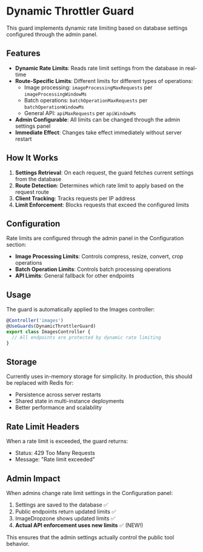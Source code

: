 # Dynamic Throttler Guard

This guard implements dynamic rate limiting based on database settings configured through the admin panel.

## Features

- **Dynamic Rate Limits**: Reads rate limit settings from the database in real-time
- **Route-Specific Limits**: Different limits for different types of operations:
  - Image processing: `imageProcessingMaxRequests` per `imageProcessingWindowMs`
  - Batch operations: `batchOperationMaxRequests` per `batchOperationWindowMs`  
  - General API: `apiMaxRequests` per `apiWindowMs`
- **Admin Configurable**: All limits can be changed through the admin settings panel
- **Immediate Effect**: Changes take effect immediately without server restart

## How It Works

1. **Settings Retrieval**: On each request, the guard fetches current settings from the database
2. **Route Detection**: Determines which rate limit to apply based on the request route
3. **Client Tracking**: Tracks requests per IP address
4. **Limit Enforcement**: Blocks requests that exceed the configured limits

## Configuration

Rate limits are configured through the admin panel in the Configuration section:

- **Image Processing Limits**: Controls compress, resize, convert, crop operations
- **Batch Operation Limits**: Controls batch processing operations
- **API Limits**: General fallback for other endpoints

## Usage

The guard is automatically applied to the Images controller:

```typescript
@Controller('images')
@UseGuards(DynamicThrottlerGuard)
export class ImagesController {
  // All endpoints are protected by dynamic rate limiting
}
```

## Storage

Currently uses in-memory storage for simplicity. In production, this should be replaced with Redis for:
- Persistence across server restarts
- Shared state in multi-instance deployments
- Better performance and scalability

## Rate Limit Headers

When a rate limit is exceeded, the guard returns:
- Status: 429 Too Many Requests
- Message: "Rate limit exceeded"

## Admin Impact

When admins change rate limit settings in the Configuration panel:
1. Settings are saved to the database ✅
2. Public endpoints return updated limits ✅  
3. ImageDropzone shows updated limits ✅
4. **Actual API enforcement uses new limits** ✅ (NEW!)

This ensures that the admin settings actually control the public tool behavior. 